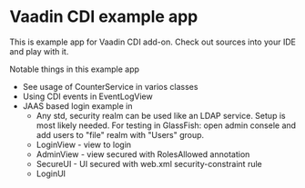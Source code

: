 # Vaadin CDI example app

This is example app for Vaadin CDI add-on. Check out sources into your IDE 
and play with it.

Notable things in this example app

 * See usage of CounterService in varios classes
 * Using CDI events in EventLogView
 * JAAS based login example in
    * Any std, security realm can be used like an LDAP service. Setup is most likely needed. For testing in GlassFish: open admin consele and add users to "file" realm with "Users" group.
    * LoginView -  view to login
    * AdminView - view secured with RolesAllowed annotation
    * SecureUI - UI secured with web.xml security-constraint rule
    * LoginUI



